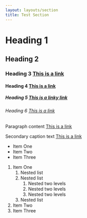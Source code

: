 ```yaml
---
layout: layouts/section
title: Test Section
---
```


<!-- TODO: ADD LINKS to the "" section -->
<!-- TODO: -->

<h1>Heading 1</h1>
<h2>Heading 2</h2>
<h3>Heading 3 <a href="#">This is a link</a></h3>
<h4>Heading 4 <a href="#">This is a link</a></h4>
<h5>Heading 5 <a href="#">This is a linky link</a></h5>
<h6>Heading 6 <a href="#">This is a link</a></h6>
<p>Paragraph content <a href="#">This is a link</a></p>
<p class="subhead">Secondary caption text <a href="#">This is a link</a></p>
<ul>
    <li>Item One</li>
    <li>Item Two</li>
    <li>Item Three</li>
  </ul>
  <ol>
    <li>Item One
      <ol>
        <li>Nested list</li>
        <li>Nested list
          <ol>
            <li>Nested two levels</li>
            <li>Nested two levels</li>
            <li>Nested two levels</li>
          </ol>
        </li>
        <li>Nested list</li>
      </ol>
    </li>
    <li>Item Two</li>
    <li>Item Three</li>
  </ol>
